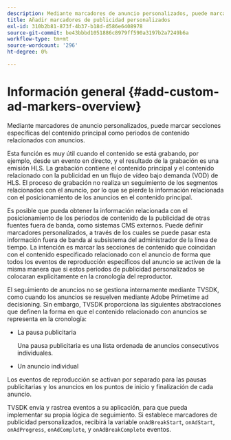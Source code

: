 ```yaml
---
description: Mediante marcadores de anuncio personalizados, puede marcar secciones específicas del contenido principal como periodos de contenido relacionados con anuncios.
title: Añadir marcadores de publicidad personalizados
exl-id: 310b2b81-873f-4b37-b18d-d586e6408978
source-git-commit: be43bbbd1051886c8979ff590a3197b2a7249b6a
workflow-type: tm+mt
source-wordcount: '296'
ht-degree: 0%

---
```


# Información general {#add-custom-ad-markers-overview}

Mediante marcadores de anuncio personalizados, puede marcar secciones específicas del contenido principal como periodos de contenido relacionados con anuncios.

Esta función es muy útil cuando el contenido se está grabando, por ejemplo, desde un evento en directo, y el resultado de la grabación es una emisión HLS. La grabación contiene el contenido principal y el contenido relacionado con la publicidad en un flujo de vídeo bajo demanda (VOD) de HLS. El proceso de grabación no realiza un seguimiento de los segmentos relacionados con el anuncio, por lo que se pierde la información relacionada con el posicionamiento de los anuncios en el contenido principal.

Es posible que pueda obtener la información relacionada con el posicionamiento de los periodos de contenido de la publicidad de otras fuentes fuera de banda, como sistemas CMS externos. Puede definir marcadores personalizados, a través de los cuales se puede pasar esta información fuera de banda al subsistema del administrador de la línea de tiempo. La intención es marcar las secciones de contenido que coincidan con el contenido especificado relacionado con el anuncio de forma que todos los eventos de reproducción específicos del anuncio se activen de la misma manera que si estos periodos de publicidad personalizados se colocaran explícitamente en la cronología del reproductor.

El seguimiento de anuncios no se gestiona internamente mediante TVSDK, como cuando los anuncios se resuelven mediante Adobe Primetime ad decisioning. Sin embargo, TVSDK proporciona las siguientes abstracciones que definen la forma en que el contenido relacionado con anuncios se representa en la cronología:

* La pausa publicitaria

   Una pausa publicitaria es una lista ordenada de anuncios consecutivos individuales.
* Un anuncio individual

Los eventos de reproducción se activan por separado para las pausas publicitarias y los anuncios en los puntos de inicio y finalización de cada anuncio.

TVSDK envía y rastrea eventos a su aplicación, para que pueda implementar su propia lógica de seguimiento. Si establece marcadores de publicidad personalizados, recibirá la variable `onAdBreakStart`, `onAdStart`, `onAdProgress`, `onAdComplete`, y `onAdBreakComplete` eventos.
